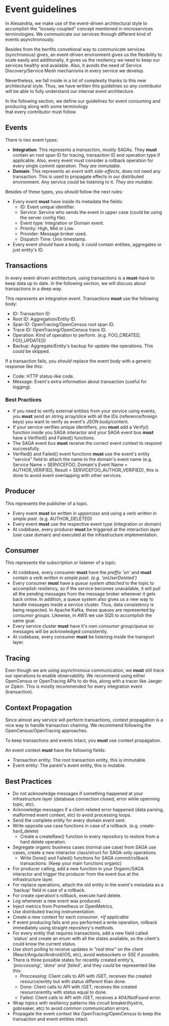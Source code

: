 # Event guidelines

In Alexandria, we make use of the event-driven architectural style to accomplish the "loosely-coupled" concept mentioned 
in microservices terminologies. We communicate our services through different kind of events asynchronously.

Besides from the benfits convetional way to communicate services (synchronous) gives, an event-driven environment gives us 
the flexibility to scale easily and additionally, it gives us the resiliency we need to keep our services healthy 
and available. Also, it avoids the need of Service Discovery/Service Mesh mechanisms in every service we develop.

Nevertheless, we fall inside in a lot of complexity thanks to this new architectural style. Thus, we have written 
this guidelines so any contributor will be able to fully understand our internal event architecture.

In the following section, we define our guidelines for event consuming and producing along with some terminology  
that every contributor must follow.

## Events
There is two event types:
- **Integration**: This represents a _transaction_, mostly SAGAs. They **must** contain an root span ID for tracing,
transaction ID and operation type if applicable. Also, every event must consider a rollback operation for 
every single commit operation. _They are immutable._
- **Domain**: This represents an _event with side-effects_, does not need any transaction. This is used
to propagate effects in our distributed environment. Any service _could_ be listening to it. _They are mutable._

Besides of these types, you _should_ follow the next rules:
- Every event **must** have inside its metadata the fields: 
    - ID: Event unique identifier.
    - Service: Service who sends the event in upper case (could be using the server config file).
    - Event type: Integration or Domain event.
    - Priority: High, Mid or Low.
    - Provider: Message broker used.
    - Dispatch Time: Unix timestamp.
- Every event _should_ have a body, it _could_ contain entities, aggregates or just entity's ID.

## Transactions
In every event-driven architecture, using transactions is a **must**-have to keep data up to date.
In the following section, we will discuss about transactions in a deep way.

This represents an integration event.
Transactions **must** use the following body:
  - ID: Transaction ID
  - Root ID: Aggregation/Entity ID.
  - Span ID: OpenTracing/OpenCensus root span ID.
  - Trace ID: OpenTracing/OpenCensus trace ID.
  - Operation: Kind of operation to perform. (e.g. FOO_CREATED, FOO_UPDATED)
  - Backup: Aggregate/Entity's backup for update-like operations. This _could_ be skipped.
  
If a transaction fails, you _should_ replace the event body with a generic response like this:
  - Code: HTTP status-like code.
  - Message: Event's extra information about transaction (useful for logging).

### Best Practices
- If you need to verify external entities from your service using events, you **must** send an string array/slice with all the IDs (reference/foreign keys) you want to verify as event's JSON body/content.
- If your service verifies unique identifiers, you **must** add a Verify() function inside you SAGA interactor and your SAGA event bus **must** have a Verified() and Failed() functions.
- The SAGA event bus **must** receive the correct event context to respond successfully.
- Verified() and Failed() event functions **must** use the event's entity "service" field to attach the name to the domain's event name (e.g. Service Name = SERVICEFOO, Domain's Event Name = AUTHOR_VERIFIED, Result = SERVICEFOO_AUTHOR_VERIFIED), this is done to avoid event overlapping with other services.

## Producer
This represents the publisher of a topic.
- Every event **must** be written in _uppercase_ and using a verb _written in simple past_. (e.g.  AUTHOR_DELETED)
- Every event **must** use the respective event type (integration or domain)
- At codebase, every producer **must** be triggered at the interaction layer (use case domain) and executed at the 
infrastructure implementation.

## Consumer
This represents the subscription or listener of a topic.
-  At codebase, every consumer **must** have the _preffix 'on'_ and **must** contain a verb _written in simple past_.
_(e.g. 'onUserDeleted')_
-  Every consumer **must** have a _queue system attached_ to the topic to accomplish resiliency, so if the service 
becomes unavailable, it will pull all the pending messages from the message broker whenever it gets back online.
In addition, a queue system also gives us a new way to handle messages inside a service cluster. Thus, data consistency 
is being respected.
In Apache Kafka, these queues are represented by _consumer groups_. Likewise, in AWS we use SQS to accomplish the same 
goal.
- Every service cluster **must** have it's own _consumer group/queue_ so messages will be acknowledged consistently.
- At codebase, every consumer **must** be listening inside the transport layer.

## Tracing
Even though we are using asynchronous communication, we **must** still trace our operations to enable observability.
We recommend using either OpenCensus or OpenTracing APIs to do this, along with a tracer like Jaeger or Zipkin.
This is mostly recommended for every integration event (transaction).

## Context Propagation
Since almost any service will perform transactions, context propagation is a nice way to handle transaction chaining.
We recommend following the OpenCensus/OpenTracing approaches.

To keep transactions and events intact, you **must** use context propagation.

An event context **must** have the following fields:
- Transaction entity: The root transaction entity, this is immutable.
- Event entity: The parent's event entity, this is mutable.

## Best Practices
- Do not acknowledge messages if something happened at your infrastructure layer 
(database connection closed, error while openning topic, etc).
- Acknowledge messages if a client-related error happened (data parsing, malformed event context, etc) to avoid processing loops.
- Send the complete entity for every domain event sent.
- Write opposite use case functions in case of a rollback. (e.g. create-hard_delete)
  - Create a createRaw() function in every repository to restore from a hard delete operation.
- Segregate organic business cases (normal use case) from SAGA use cases, create a new interactor class/struct for SAGA-only operations.
  - Write Done() and Failed() functions for SAGA commit/rollback transactions. (Keep your main functions organic)
- For producer calling, add a new function in your Organic/SAGA interactor and trigger the producer from the event bus at the infrastructure layer.
- For replace operations, attach the old entity in the event's metadata as a 'backup' field in case of a rollback.
- For create operation's rollback, execute hard delete.
- Log whenever a new event was produced.
- Inject metrics from Prometheus or OpenMetrics.
- Use distributed tracing instrumentation.
- Create a new context for each consumer. _*If applicable_
- If event producing fails and you performed a write operation, rollback immediately using straight repository's methods.
- For every entity that requires transactions, add a new field called 'status' and create an enum with all the 
states available, so the client's could know the current status.
- Use short polling to receive updates in _"real time"_ on the client (React/Angular/Android/iOS, etc),
avoid websockets or SSE if possible.
- There is three possible states for recently created entity's, _'proccessing', 'done' and 'failed'_,
and they _could_ be represented like this:
  - Proccessing: Client calls to API with /GET, receives the created resource/entity but with status different than done.
  - Done: Client calls to API with /GET, receives the created resource/entity with status equal to done.
  - Failed: Client calls to API with /GET, receives a 404/NotFound error.
- Wrap topics with resiliency patterns like circuit breaker(hystrix, gobreaker, etc) to avoid common communication errors.
- Propagate the event context like OpenTracing/OpenCensus to keep the transaction and event entities intact.

